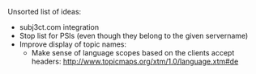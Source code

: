 Unsorted list of ideas:

 * subj3ct.com integration
 * Stop list for PSIs (even though they belong to the given servername)
 * Improve display of topic names:
   * Make sense of language scopes based on the clients accept headers:
     http://www.topicmaps.org/xtm/1.0/language.xtm#de

